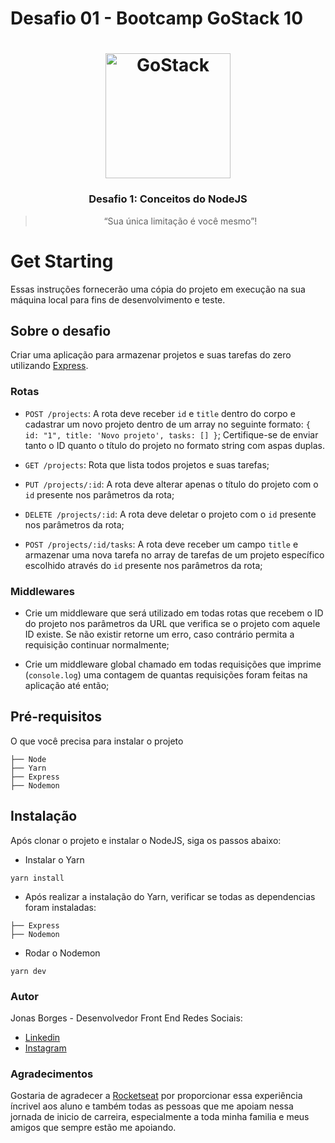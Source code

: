 # Desafio 01 - Bootcamp GoStack 10

<h1 align="center">
    <img alt="GoStack" src="https://rocketseat-cdn.s3-sa-east-1.amazonaws.com/bootcamp-header.png" width="200px" />
</h1>

<h3 align="center">
  Desafio 1: Conceitos do NodeJS
</h3>

<blockquote align="center">“Sua única limitação é você mesmo”!</blockquote>

# Get Starting 
Essas instruções fornecerão uma cópia do projeto em execução na sua máquina local para fins de desenvolvimento e teste.

## Sobre o desafio
Criar uma aplicação para armazenar projetos e suas tarefas do zero utilizando [Express](https://expressjs.com/pt-br/).

### Rotas

- `POST /projects`: A rota deve receber `id` e `title` dentro do corpo e cadastrar um novo projeto dentro de um array no seguinte formato: `{ id: "1", title: 'Novo projeto', tasks: [] }`; Certifique-se de enviar tanto o ID quanto o título do projeto no formato string com aspas duplas.

- `GET /projects`: Rota que lista todos projetos e suas tarefas;

- `PUT /projects/:id`: A rota deve alterar apenas o título do projeto com o `id` presente nos parâmetros da rota;

- `DELETE /projects/:id`: A rota deve deletar o projeto com o `id` presente nos parâmetros da rota;

- `POST /projects/:id/tasks`: A rota deve receber um campo `title` e armazenar uma nova tarefa no array de tarefas de um projeto específico escolhido através do `id` presente nos parâmetros da rota;

### Middlewares

- Crie um middleware que será utilizado em todas rotas que recebem o ID do projeto nos parâmetros da URL que verifica se o projeto com aquele ID existe. Se não existir retorne um erro, caso contrário permita a requisição continuar normalmente;

- Crie um middleware global chamado em todas requisições que imprime (`console.log`) uma contagem de quantas requisições foram feitas na aplicação até então;


## Pré-requisitos
O que você precisa para instalar o projeto
````
├── Node
├── Yarn
├── Express
├── Nodemon
````

## Instalação
Após clonar o projeto e instalar o NodeJS, siga os passos abaixo:

- Instalar o Yarn
````
yarn install
````

- Após realizar a instalação do Yarn, verificar se todas as dependencias foram instaladas:
````
├── Express
├── Nodemon
````

- Rodar o Nodemon
````
yarn dev
````

### Autor
Jonas Borges - Desenvolvedor Front End
Redes Sociais:
- [Linkedin](https://www.linkedin.com/in/jonasborgesweb/)
- [Instagram](https://www.instagram.com/jonasborgesweb/)

### Agradecimentos
Gostaria de agradecer a [Rocketseat](https://rocketseat.com.br/) por proporcionar essa experiência íncrivel aos aluno e também todas as pessoas que me apoiam nessa jornada de inicio de carreira, especialmente a toda minha familia e meus amigos que sempre estão me apoiando.


